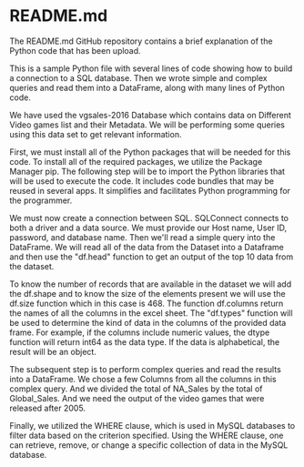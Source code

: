 # README.md
The README.md GitHub repository contains a brief explanation of the Python code that has been upload.

This is a sample Python file with several lines of code showing how to build a connection to a SQL database. Then we wrote simple and complex queries and read them into a DataFrame, along with many lines of Python code.

We have used the vgsales-2016 Database which contains data on Different Video games list and their Metadata. We will be performing some queries using this data set to get relevant information.

First, we must install all of the Python packages that will be needed for this code. To install all of the required packages, we utilize the Package Manager pip. The following step will be to import the Python libraries that will be used to execute the code. It includes code bundles that may be reused in several apps. It simplifies and facilitates Python programming for the programmer.

We must now create a connection between SQL. SQLConnect connects to both a driver and a data source. We must provide our Host name, User ID, password, and database name. Then we'll read a simple query into the DataFrame. We will read all of the data from the Dataset into a Dataframe and then use the "df.head" function to get an output of the top 10 data from the dataset.

To know the number of records that are available in the dataset we will add the df.shape and to know the size of the elements present we will use the df.size function which in this case is 468. The function df.columns return the names of all the columns in the excel sheet. The "df.types" function will be used to determine the kind of data in the columns of the provided data frame. For example, if the columns include numeric values, the dtype function will return int64 as the data type. If the data is alphabetical, the result will be an object.

The subsequent step is to perform complex queries and read the results into a DataFrame. We chose a few Columns from all the columns in this complex query. And we divided the total of NA_Sales by the total of Global_Sales. And we need the output of the video games that were released after 2005.

Finally, we utilized the WHERE clause, which is used in MySQL databases to filter data based on the criterion specified. Using the WHERE clause, one can retrieve, remove, or change a specific collection of data in the MySQL database.
